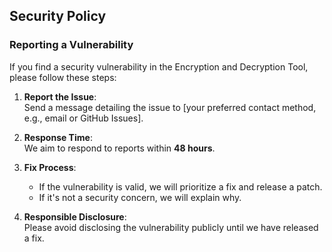 ## Security Policy

### Reporting a Vulnerability

If you find a security vulnerability in the Encryption and Decryption Tool, please follow these steps:

1. **Report the Issue**:  
   Send a message detailing the issue to [your preferred contact method, e.g., email or GitHub Issues].

2. **Response Time**:  
   We aim to respond to reports within **48 hours**.

3. **Fix Process**:  
   - If the vulnerability is valid, we will prioritize a fix and release a patch.
   - If it's not a security concern, we will explain why.

4. **Responsible Disclosure**:  
   Please avoid disclosing the vulnerability publicly until we have released a fix.
